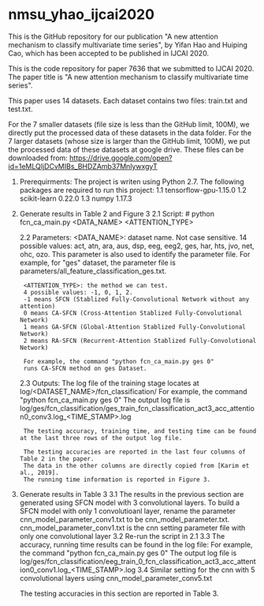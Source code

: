 # nmsu_yhao_ijcai2020
This is the GitHub repository for our publication "A new attention mechanism to classify multivariate time series", by Yifan Hao and Huiping Cao, which has been accepted to be published in IJCAI 2020. 

This is the code repository for paper 7636 that we submitted to IJCAI 2020. The paper title is "A new attention mechanism to classify multivariate time series".

This paper uses 14 datasets. Each dataset contains two files: train.txt and test.txt.

For the 7 smaller datasets (file size is less than the GitHub limit, 100M), we directly put the processed data of these datasets in the data folder. 
For the 7 larger datasets (whose size is larger than the GitHub limit, 100M), we put the processed data of these datasets at google drive. These files can be downloaded from: https://drive.google.com/open?id=1eMLQIjDCvMIBs_BHDZAmb37MnlywxgyT

1. Prerequirments:
    The project is writen using Python 2.7. 
    The following packages are required to run this project:
    1.1 tensorflow-gpu-1.15.0
    1.2 scikit-learn 0.22.0
    1.3 numpy 1.17.3

2. Generate results in Table 2 and Figure 3
    2.1 Script:
        # python fcn_ca_main.py <DATA_NAME> <ATTENTION_TYPE>

    2.2 Parameters:
        <DATA_NAME>: dataset name. Not case sensitive. 
        14 possible values: act, atn, ara, aus, dsp, eeg, eeg2, ges, har, hts, jvo, net, ohc, ozo.
        This parameter is also used to identify the parameter file.
        For example, for "ges" dataset, the parameter file is 
        parameters/all_feature_classification_ges.txt. 

        <ATTENTION_TYPE>: the method we can test. 
        4 possible values: -1, 0, 1, 2.
        -1 means SFCN (Stablized Fully-Convolutional Network without any attention)
        0 means CA-SFCN (Cross-Attention Stablized Fully-Convolutional Network)
        1 means GA-SFCN (Global-Attention Stablized Fully-Convolutional Network)
        2 means RA-SFCN (Recurrent-Attention Stablized Fully-Convolutional Network)

        For example, the command "python fcn_ca_main.py ges 0"
        runs CA-SFCN method on ges Dataset.

    2.3 Outputs:
        The log file of the training stage locates at log/<DATASET_NAME>/fcn_classification/
        For example, the command "python fcn_ca_main.py ges 0"
        The output log file is
            log/ges/fcn_classification/ges_train_fcn_classification_act3_acc_attention0_conv3.log_<TIME_STAMP>.log

        The testing accuracy, training time, and testing time can be found at the last three rows of the output log file.

        The testing accuracies are reported in the last four columns of Table 2 in the paper. 
        The data in the other columns are directly copied from [Karim et al., 2019].
        The running time information is reported in Figure 3. 


3. Generate results in Table 3
    3.1 The results in the previous section are generated using SFCN model with 3 convolutional layers. 
        To build a SFCN model with only 1 convolutioanl layer, rename the parameter cnn_model_parameter_conv1.txt to be 
        cnn_model_parameter.txt.
        cnn_model_parameter_conv1.txt is the cnn setting parameter file with only one convolutional layer
    3.2 Re-run the script in 2.1
    3.3 The accuracy, running time results can be found in the log file: 
        For example, the command "python fcn_ca_main.py ges 0"
        The output log file is
        log/ges/fcn_classification/eeg_train_0_fcn_classification_act3_acc_attention0_conv1.log_<TIME_STAMP>.log
    3.4 Similar setting for the cnn with 5 convolutional layers using cnn_model_parameter_conv5.txt

    The testing accuracies in this section are reported in Table 3.

